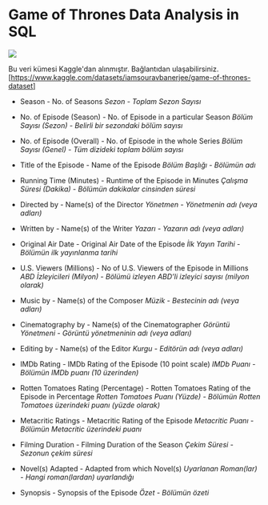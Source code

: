 # Game of Thrones Data Analysis in SQL

![](https://resizing.flixster.com/lHv7mnv-0KmEUzwfNrAtwUzMm_k=/fit-in/705x460/v2/https://resizing.flixster.com/-XZAfHZM39UwaGJIFWKAE8fS0ak=/v3/t/assets/p8681514_b_h9_aa.jpg)

Bu veri kümesi Kaggle'dan alınmıştır. Bağlantıdan ulaşabilirsiniz. [https://www.kaggle.com/datasets/iamsouravbanerjee/game-of-thrones-dataset]

* Season - No. of Seasons
_Sezon - Toplam Sezon Sayısı_

* No. of Episode (Season) - No. of Episode in a particular Season
_Bölüm Sayısı (Sezon) - Belirli bir sezondaki bölüm sayısı_

* No. of Episode (Overall) - No. of Episode in the whole Series
_Bölüm Sayısı (Genel) - Tüm dizideki toplam bölüm sayısı_

* Title of the Episode - Name of the Episode
_Bölüm Başlığı - Bölümün adı_

* Running Time (Minutes) - Runtime of the Episode in Minutes
_Çalışma Süresi (Dakika) - Bölümün dakikalar cinsinden süresi_

* Directed by - Name(s) of the Director
_Yönetmen - Yönetmenin adı (veya adları)_

* Written by - Name(s) of the Writer
_Yazarı - Yazarın adı (veya adları)_

* Original Air Date - Original Air Date of the Episode
_İlk Yayın Tarihi - Bölümün ilk yayınlanma tarihi_

* U.S. Viewers (Millions) - No of U.S. Viewers of the Episode in Millions
_ABD İzleyicileri (Milyon) - Bölümü izleyen ABD’li izleyici sayısı (milyon olarak)_

* Music by - Name(s) of the Composer
_Müzik - Bestecinin adı (veya adları)_

* Cinematography by - Name(s) of the Cinematographer
_Görüntü Yönetmeni - Görüntü yönetmeninin adı (veya adları)_

* Editing by - Name(s) of the Editor
_Kurgu - Editörün adı (veya adları)_

* IMDb Rating - IMDb Rating of the Episode (10 point scale)
_IMDb Puanı - Bölümün IMDb puanı (10 üzerinden)_

* Rotten Tomatoes Rating (Percentage) - Rotten Tomatoes Rating of the Episode in Percentage
_Rotten Tomatoes Puanı (Yüzde) - Bölümün Rotten Tomatoes üzerindeki puanı (yüzde olarak)_

* Metacritic Ratings - Metacritic Rating of the Episode
_Metacritic Puanı - Bölümün Metacritic üzerindeki puanı_

* Filming Duration - Filming Duration of the Season
_Çekim Süresi - Sezonun çekim süresi_

* Novel(s) Adapted - Adapted from which Novel(s)
_Uyarlanan Roman(lar) - Hangi roman(lardan) uyarlandığı_

* Synopsis - Synopsis of the Episode
_Özet - Bölümün özeti_


